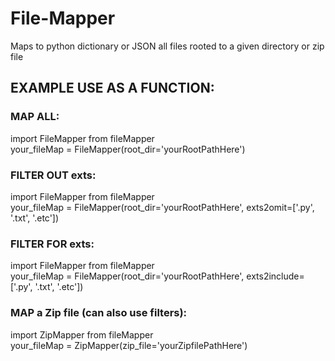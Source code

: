 # File-Mapper
Maps to python dictionary or JSON all files rooted to a given directory or zip file 

## EXAMPLE USE AS A FUNCTION:


### MAP ALL:
import FileMapper from fileMapper <br />
your_fileMap = FileMapper(root_dir='yourRootPathHere')

### FILTER OUT exts:
import FileMapper from fileMapper <br />
your_fileMap = FileMapper(root_dir='yourRootPathHere', exts2omit=['.py', '.txt', '.etc'])


### FILTER FOR exts:
import FileMapper from fileMapper <br />
your_fileMap = FileMapper(root_dir='yourRootPathHere', exts2include=['.py', '.txt', '.etc'])

### MAP a Zip file (can also use filters):
import ZipMapper from fileMapper <br />
your_fileMap = ZipMapper(zip_file='yourZipfilePathHere')